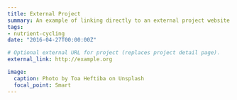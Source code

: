 ```yaml
---
title: External Project
summary: An example of linking directly to an external project website using `external_link`.
tags:
- nutrient-cycling
date: "2016-04-27T00:00:00Z"

# Optional external URL for project (replaces project detail page).
external_link: http://example.org

image:
  caption: Photo by Toa Heftiba on Unsplash
  focal_point: Smart
---
```

